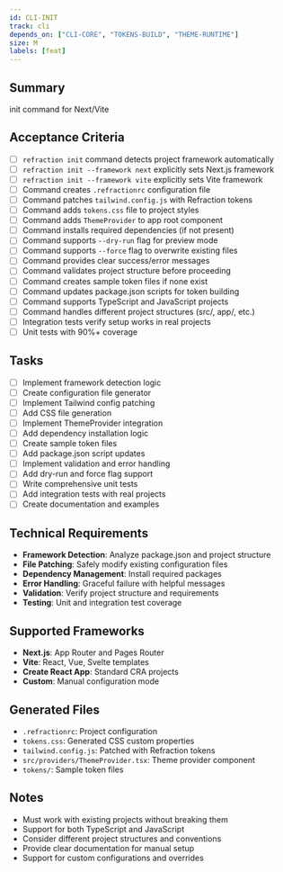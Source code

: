 ```yaml
---
id: CLI-INIT
track: cli
depends_on: ["CLI-CORE", "TOKENS-BUILD", "THEME-RUNTIME"]
size: M
labels: [feat]
---
```


## Summary

init command for Next/Vite

## Acceptance Criteria

- [ ] `refraction init` command detects project framework automatically
- [ ] `refraction init --framework next` explicitly sets Next.js framework
- [ ] `refraction init --framework vite` explicitly sets Vite framework
- [ ] Command creates `.refractionrc` configuration file
- [ ] Command patches `tailwind.config.js` with Refraction tokens
- [ ] Command adds `tokens.css` file to project styles
- [ ] Command adds `ThemeProvider` to app root component
- [ ] Command installs required dependencies (if not present)
- [ ] Command supports `--dry-run` flag for preview mode
- [ ] Command supports `--force` flag to overwrite existing files
- [ ] Command provides clear success/error messages
- [ ] Command validates project structure before proceeding
- [ ] Command creates sample token files if none exist
- [ ] Command updates package.json scripts for token building
- [ ] Command supports TypeScript and JavaScript projects
- [ ] Command handles different project structures (src/, app/, etc.)
- [ ] Integration tests verify setup works in real projects
- [ ] Unit tests with 90%+ coverage

## Tasks

- [ ] Implement framework detection logic
- [ ] Create configuration file generator
- [ ] Implement Tailwind config patching
- [ ] Add CSS file generation
- [ ] Implement ThemeProvider integration
- [ ] Add dependency installation logic
- [ ] Create sample token files
- [ ] Add package.json script updates
- [ ] Implement validation and error handling
- [ ] Add dry-run and force flag support
- [ ] Write comprehensive unit tests
- [ ] Add integration tests with real projects
- [ ] Create documentation and examples

## Technical Requirements

- **Framework Detection**: Analyze package.json and project structure
- **File Patching**: Safely modify existing configuration files
- **Dependency Management**: Install required packages
- **Error Handling**: Graceful failure with helpful messages
- **Validation**: Verify project structure and requirements
- **Testing**: Unit and integration test coverage

## Supported Frameworks

- **Next.js**: App Router and Pages Router
- **Vite**: React, Vue, Svelte templates
- **Create React App**: Standard CRA projects
- **Custom**: Manual configuration mode

## Generated Files

- `.refractionrc`: Project configuration
- `tokens.css`: Generated CSS custom properties
- `tailwind.config.js`: Patched with Refraction tokens
- `src/providers/ThemeProvider.tsx`: Theme provider component
- `tokens/`: Sample token files

## Notes

- Must work with existing projects without breaking them
- Support for both TypeScript and JavaScript
- Consider different project structures and conventions
- Provide clear documentation for manual setup
- Support for custom configurations and overrides
